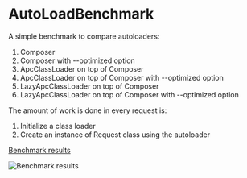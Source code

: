 AutoLoadBenchmark
=================
A simple benchmark to compare autoloaders:
1. Composer
2. Composer with --optimized option
3. ApcClassLoader on top of Composer
4. ApcClassLoader on top of Composer with --optimized option
5. LazyApcClassLoader on top of Composer
6. LazyApcClassLoader on top of Composer with --optimized option

The amount of work is done in every request is:

1. Initialize a class loader
2. Create an instance of Request class using the autoloader

[Benchmark results](https://docs.google.com/spreadsheets/d/1Wb8Dh4C5kfTlC2dWlSYHYZSX7Mm7o_gd34DFRZTze3A/edit?usp=sharing)

![Benchmark results](https://docs.google.com/spreadsheets/d/1Wb8Dh4C5kfTlC2dWlSYHYZSX7Mm7o_gd34DFRZTze3A/pubchart?oid=2059297480&format=image)
